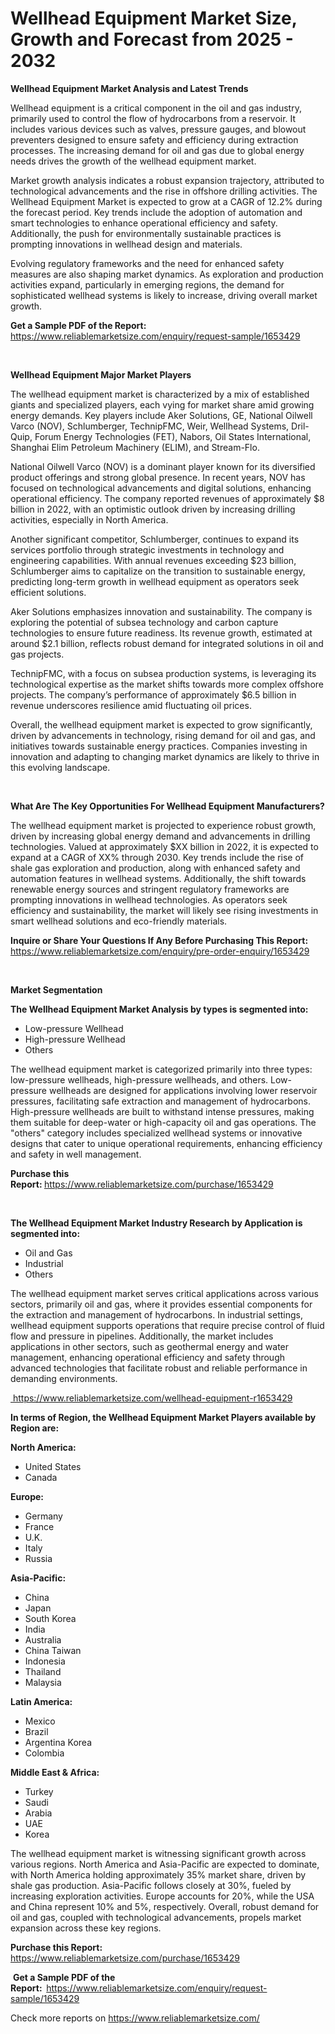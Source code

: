 <p><h1>Wellhead Equipment Market Size, Growth and Forecast from 2025 - 2032</h1></p><p><strong>Wellhead Equipment Market Analysis and Latest Trends</strong></p>
<p><p>Wellhead equipment is a critical component in the oil and gas industry, primarily used to control the flow of hydrocarbons from a reservoir. It includes various devices such as valves, pressure gauges, and blowout preventers designed to ensure safety and efficiency during extraction processes. The increasing demand for oil and gas due to global energy needs drives the growth of the wellhead equipment market.</p><p>Market growth analysis indicates a robust expansion trajectory, attributed to technological advancements and the rise in offshore drilling activities. The Wellhead Equipment Market is expected to grow at a CAGR of 12.2% during the forecast period. Key trends include the adoption of automation and smart technologies to enhance operational efficiency and safety. Additionally, the push for environmentally sustainable practices is prompting innovations in wellhead design and materials. </p><p>Evolving regulatory frameworks and the need for enhanced safety measures are also shaping market dynamics. As exploration and production activities expand, particularly in emerging regions, the demand for sophisticated wellhead systems is likely to increase, driving overall market growth.</p></p>
<p><strong>Get a Sample PDF of the Report:&nbsp;</strong> <a href="https://www.reliablemarketsize.com/enquiry/request-sample/1653429?utm_campaign=2115&utm_medium=2&utm_source=Github&utm_content=ia&utm_term=05032025&utm_id=wellhead-equipment">https://www.reliablemarketsize.com/enquiry/request-sample/1653429</a></p>
<p>&nbsp;</p>
<p><strong>Wellhead Equipment Major Market Players</strong></p>
<p><p>The wellhead equipment market is characterized by a mix of established giants and specialized players, each vying for market share amid growing energy demands. Key players include Aker Solutions, GE, National Oilwell Varco (NOV), Schlumberger, TechnipFMC, Weir, Wellhead Systems, Dril-Quip, Forum Energy Technologies (FET), Nabors, Oil States International, Shanghai Elim Petroleum Machinery (ELIM), and Stream-Flo.</p><p>National Oilwell Varco (NOV) is a dominant player known for its diversified product offerings and strong global presence. In recent years, NOV has focused on technological advancements and digital solutions, enhancing operational efficiency. The company reported revenues of approximately $8 billion in 2022, with an optimistic outlook driven by increasing drilling activities, especially in North America.</p><p>Another significant competitor, Schlumberger, continues to expand its services portfolio through strategic investments in technology and engineering capabilities. With annual revenues exceeding $23 billion, Schlumberger aims to capitalize on the transition to sustainable energy, predicting long-term growth in wellhead equipment as operators seek efficient solutions.</p><p>Aker Solutions emphasizes innovation and sustainability. The company is exploring the potential of subsea technology and carbon capture technologies to ensure future readiness. Its revenue growth, estimated at around $2.1 billion, reflects robust demand for integrated solutions in oil and gas projects.</p><p>TechnipFMC, with a focus on subsea production systems, is leveraging its technological expertise as the market shifts towards more complex offshore projects. The company’s performance of approximately $6.5 billion in revenue underscores resilience amid fluctuating oil prices.</p><p>Overall, the wellhead equipment market is expected to grow significantly, driven by advancements in technology, rising demand for oil and gas, and initiatives towards sustainable energy practices. Companies investing in innovation and adapting to changing market dynamics are likely to thrive in this evolving landscape.</p></p>
<p>&nbsp;</p>
<p><strong>What Are The Key Opportunities For Wellhead Equipment Manufacturers?</strong></p>
<p><p>The wellhead equipment market is projected to experience robust growth, driven by increasing global energy demand and advancements in drilling technologies. Valued at approximately $XX billion in 2022, it is expected to expand at a CAGR of XX% through 2030. Key trends include the rise of shale gas exploration and production, along with enhanced safety and automation features in wellhead systems. Additionally, the shift towards renewable energy sources and stringent regulatory frameworks are prompting innovations in wellhead technologies. As operators seek efficiency and sustainability, the market will likely see rising investments in smart wellhead solutions and eco-friendly materials.</p></p>
<p><strong>Inquire or Share Your Questions If Any Before Purchasing This Report:</strong> <a href="https://www.reliablemarketsize.com/enquiry/pre-order-enquiry/1653429?utm_campaign=2115&utm_medium=2&utm_source=Github&utm_content=ia&utm_term=05032025&utm_id=wellhead-equipment">https://www.reliablemarketsize.com/enquiry/pre-order-enquiry/1653429</a></p>
<p>&nbsp;</p>
<p><strong>Market Segmentation</strong></p>
<p><strong>The Wellhead Equipment Market Analysis by types is segmented into:</strong></p>
<p><ul><li>Low-pressure Wellhead</li><li>High-pressure Wellhead</li><li>Others</li></ul></p>
<p><p>The wellhead equipment market is categorized primarily into three types: low-pressure wellheads, high-pressure wellheads, and others. Low-pressure wellheads are designed for applications involving lower reservoir pressures, facilitating safe extraction and management of hydrocarbons. High-pressure wellheads are built to withstand intense pressures, making them suitable for deep-water or high-capacity oil and gas operations. The "others" category includes specialized wellhead systems or innovative designs that cater to unique operational requirements, enhancing efficiency and safety in well management.</p></p>
<p><strong>Purchase this Report:&nbsp;</strong><a href="https://www.reliablemarketsize.com/purchase/1653429?utm_campaign=2115&utm_medium=2&utm_source=Github&utm_content=ia&utm_term=05032025&utm_id=wellhead-equipment">https://www.reliablemarketsize.com/purchase/1653429</a></p>
<p>&nbsp;</p>
<p><strong>The Wellhead Equipment Market Industry Research by Application is segmented into:</strong></p>
<p><ul><li>Oil and Gas</li><li>Industrial</li><li>Others</li></ul></p>
<p><p>The wellhead equipment market serves critical applications across various sectors, primarily oil and gas, where it provides essential components for the extraction and management of hydrocarbons. In industrial settings, wellhead equipment supports operations that require precise control of fluid flow and pressure in pipelines. Additionally, the market includes applications in other sectors, such as geothermal energy and water management, enhancing operational efficiency and safety through advanced technologies that facilitate robust and reliable performance in demanding environments.</p></p>
<p><a href="https://www.reliablemarketsize.com/wellhead-equipment-r1653429?utm_campaign=2115&utm_medium=2&utm_source=Github&utm_content=ia&utm_term=05032025&utm_id=wellhead-equipment">&nbsp;https://www.reliablemarketsize.com/wellhead-equipment-r1653429</a></p>
<p><strong>In terms of Region, the Wellhead Equipment Market Players available by Region are:</strong></p>
<p>
    <p> <strong> North America: </strong>
        <ul>
            <li>United States</li>
            <li>Canada</li>
        </ul>
        </p> 
    <p> <strong> Europe: </strong>
        <ul>
            <li>Germany</li>
            <li>France</li>
            <li>U.K.</li>
            <li>Italy</li>
            <li>Russia</li>
        </ul>
        </p> 
    <p> <strong> Asia-Pacific: </strong>
        <ul>
            <li>China</li>
            <li>Japan</li>
            <li>South Korea</li>
            <li>India</li>
            <li>Australia</li>
            <li>China Taiwan</li>
            <li>Indonesia</li>
            <li>Thailand</li>
            <li>Malaysia</li>
        </ul>
        </p> 
    <p> <strong> Latin America: </strong>
        <ul>
            <li>Mexico</li>
            <li>Brazil</li>
            <li>Argentina Korea</li>
            <li>Colombia</li>
        </ul>
        </p> 
    <p> <strong> Middle East & Africa: </strong>
        <ul>
            <li>Turkey</li>
            <li>Saudi</li>
            <li>Arabia</li>
            <li>UAE</li>
            <li>Korea</li>
        </ul>
    </p>
    </p>
<p><p>The wellhead equipment market is witnessing significant growth across various regions. North America and Asia-Pacific are expected to dominate, with North America holding approximately 35% market share, driven by shale gas production. Asia-Pacific follows closely at 30%, fueled by increasing exploration activities. Europe accounts for 20%, while the USA and China represent 10% and 5%, respectively. Overall, robust demand for oil and gas, coupled with technological advancements, propels market expansion across these key regions.</p></p>
<p><strong>Purchase this Report: </strong><a href="https://www.reliablemarketsize.com/purchase/1653429?utm_campaign=2115&utm_medium=2&utm_source=Github&utm_content=ia&utm_term=05032025&utm_id=wellhead-equipment">https://www.reliablemarketsize.com/purchase/1653429</a></p>
<p>&nbsp;<strong>Get a Sample PDF of the Report:&nbsp;&nbsp;</strong><a href="https://www.reliablemarketsize.com/enquiry/request-sample/1653429?utm_campaign=2115&utm_medium=2&utm_source=Github&utm_content=ia&utm_term=05032025&utm_id=wellhead-equipment">https://www.reliablemarketsize.com/enquiry/request-sample/1653429</a></p>
<p><strong></strong></p>
<p>Check more reports on <a href="https://www.reliablemarketsize.com/?utm_campaign=2115&utm_medium=2&utm_source=Github&utm_content=ia&utm_term=05032025&utm_id=wellhead-equipment">https://www.reliablemarketsize.com/</a></p>